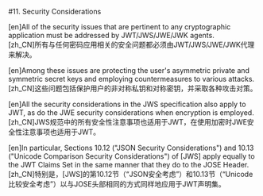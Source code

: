 #11. Security Considerations  

[en]All of the security issues that are pertinent to any cryptographic application must be addressed by JWT/JWS/JWE/JWK agents.  
[zh_CN]所有与任何密码应用相关的安全问题都必须由JWT/JWS/JWE/JWK代理来解决。  
  

[en]Among these issues are protecting the user's asymmetric private and symmetric secret keys and employing countermeasures to various attacks.  
[zh_CN]这些问题包括保护用户的非对称私钥和对称密钥，并采取各种攻击对策。  
  

[en]All the security considerations in the JWS specification also apply to JWT, as do the JWE security considerations when encryption is employed.  
[zh_CN]JWS规范中的所有安全性注意事项也适用于JWT，在使用加密时JWE安全性注意事项也适用于JWT。  
  

[en]In particular, Sections 10.12 ("JSON Security Considerations") and 10.13 ("Unicode Comparison Security Considerations") of [JWS] apply equally to the JWT Claims Set in the same manner that they do to the JOSE Header.  
[zh_CN]特别是，[JWS]的第10.12节（“JSON安全考虑”）和10.13节（“Unicode比较安全考虑”）以与JOSE头部相同的方式同样地应用于JWT声明集。  
  



